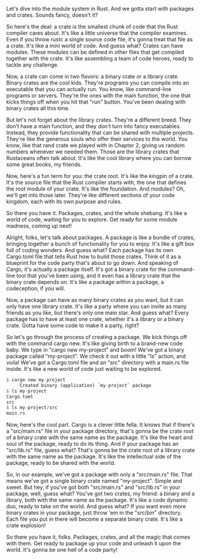 Let's dive into the module system in Rust. And we gotta start with packages and
crates. Sounds fancy, doesn't it?

So here's the deal: a crate is the smallest chunk of code that the Rust compiler
cares about. It's like a little universe that the compiler examines. Even if you
throw rustc a single source code file, it's gonna treat that file as a crate.
It's like a mini world of code. And guess what? Crates can have
modules. These modules can be defined in other files that get compiled together
with the crate. It's like assembling a team of code heroes, ready to tackle any
challenge.

Now, a crate can come in two flavors: a binary crate or a library crate. Binary
crates are the cool kids. They're programs you can compile into an executable
that you can actually run. You know, like command-line programs or servers.
They're the ones with the main function, the one that kicks things off when you
hit that "run" button. You've been dealing with binary crates all this time.

But let's not forget about the library crates. They're a different breed. They
don't have a main function, and they don't turn into fancy executables. Instead,
they provide functionality that can be shared with multiple projects. They're
like the generous souls who offer their services to the world. You know, like
that rand crate we played with in Chapter 2, giving us random numbers whenever
we needed them. Those are the library crates that Rustaceans often talk about.
It's like the cool library where you can borrow some great books, my friends.

Now, here's a fun term for you: the crate root. It's like the kingpin of a
crate. It's the source file that the Rust compiler starts with, the one that
defines the root module of your crate. It's like the foundation. And
modules? Oh, we'll get into those later. They're like different sections of your
code kingdom, each with its own purpose and rules.

So there you have it. Packages, crates, and the whole shebang. It's like a world
of code, waiting for you to explore. Get ready for some module madness, coming
up next!

Alright, folks, let's talk about packages. A package is like a bundle of crates,
bringing together a bunch of functionality for you to enjoy. It's like a gift
box full of coding wonders. And guess what? Each package has its own Cargo.toml
file that tells Rust how to build those crates. Think of it as a blueprint for
the code party that's about to go down. And speaking of Cargo, it's actually a
package itself. It's got a binary crate for the command-line tool that you've
been using, and it even has a library crate that the binary crate depends on.
It's like a package within a package, a codeception, if you will.

Now, a package can have as many binary crates as you want, but it can only have
one library crate. It's like a party where you can invite as many friends as you
like, but there's only one main star. And guess what? Every package has to have
at least one crate, whether it's a library or a binary crate. Gotta have some
code to make it a party, right?

So let's go through the process of creating a package. We kick things off with
the command cargo new. It's like giving birth to a brand-new code baby. We type
in "cargo new my-project" and boom! We've got a binary package called
"my-project". We check it out with a little "ls" action, and voila! We've got a
Cargo.toml file and an "src" directory with a main.rs file inside. It's like a
new world of code just waiting to be explored.

```rust
$ cargo new my-project
     Created binary (application) `my-project` package
$ ls my-project
Cargo.toml
src
$ ls my-project/src
main.rs
```

Now, here's the cool part. Cargo is a clever little fella. It knows that if
there's a "src/main.rs" file in your package directory, that's gonna be the
crate root of a binary crate with the same name as the package. It's like the
heart and soul of the package, ready to do its thing. And if your package has an
"src/lib.rs" file, guess what? That's gonna be the crate root of a library crate
with the same name as the package. It's like the intellectual side of the
package, ready to be shared with the world.

So, in our example, we've got a package with only a "src/main.rs" file. That
means we've got a single binary crate named "my-project". Simple and sweet. But
hey, if you've got both "src/main.rs" and "src/lib.rs" in your package, well,
guess what? You've got two crates, my friend: a binary and a library, both with
the same name as the package. It's like a code dynamic duo, ready to take on the
world. And guess what? If you want even more binary crates in your package, just
throw 'em in the "src/bin" directory. Each file you put in there will become a
separate binary crate. It's like a crate explosion!

So there you have it, folks. Packages, crates, and all the magic that comes with
them. Get ready to package up your code and unleash it upon the world. It's
gonna be one hell of a code party!
